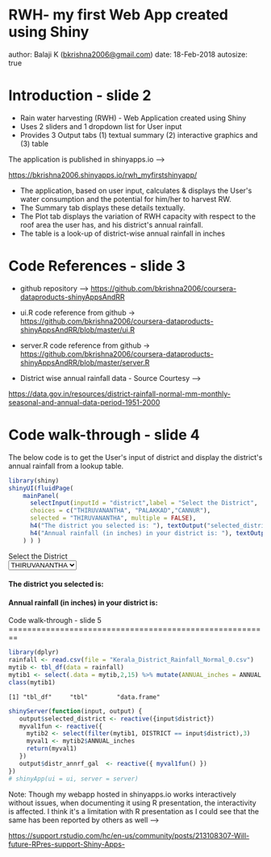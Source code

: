 RWH- my first Web App created using Shiny
========================================================
author: Balaji K (bkrishna2006@gmail.com)
date: 18-Feb-2018
autosize: true

Introduction - slide 2 
========================================================

- Rain water harvesting (RWH) - Web Application created using Shiny
- Uses 2 sliders and 1 dropdown list for User input
- Provides 3 Output tabs (1) textual summary (2) interactive graphics and (3) table 

The application is published in shinyapps.io -->

https://bkrishna2006.shinyapps.io/rwh_myfirstshinyapp/

- The application, based on user input, calculates & displays the User's water consumption and the potential for him/her to harvest RW.
- The Summary tab displays these details textually.
- The Plot tab displays the variation of RWH capacity with respect to the roof area the user has, and his district's annual rainfall.
- The table is a look-up of district-wise annual rainfall in inches  

Code References - slide 3
=======================================================  
- github repository -->
https://github.com/bkrishna2006/coursera-dataproducts-shinyAppsAndRR

- ui.R code reference from github -> https://github.com/bkrishna2006/coursera-dataproducts-shinyAppsAndRR/blob/master/ui.R

- server.R code reference from github ->
https://github.com/bkrishna2006/coursera-dataproducts-shinyAppsAndRR/blob/master/server.R

- District wise annual rainfall data - Source Courtesy -->

https://data.gov.in/resources/district-rainfall-normal-mm-monthly-seasonal-and-annual-data-period-1951-2000


Code walk-through - slide 4
========================================================

The below code is to get the User's input of district and display the district's annual rainfall from a lookup table.

```r
library(shiny)
shinyUI(fluidPage(
    mainPanel(
      selectInput(inputId = "district",label = "Select the District", 
      choices = c("THIRUVANANTHA", "PALAKKAD","CANNUR"),
      selected = "THIRUVANANTHA", multiple = FALSE),
      h4("The district you selected is: "), textOutput("selected_district"),
      h4("Annual rainfall (in inches) in your district is: "), textOutput("distr_annrf_gal")
    ) ) ) 
```

<!--html_preserve--><div class="container-fluid">
<div class="col-sm-8">
<div class="form-group shiny-input-container">
<label class="control-label" for="district">Select the District</label>
<div>
<select id="district"><option value="THIRUVANANTHA" selected>THIRUVANANTHA</option>
<option value="PALAKKAD">PALAKKAD</option>
<option value="CANNUR">CANNUR</option></select>
<script type="application/json" data-for="district" data-nonempty="">{}</script>
</div>
</div>
<h4>The district you selected is: </h4>
<div id="selected_district" class="shiny-text-output"></div>
<h4>Annual rainfall (in inches) in your district is: </h4>
<div id="distr_annrf_gal" class="shiny-text-output"></div>
</div>
</div><!--/html_preserve-->
Code walk-through - slide 5
========================================================

```r
library(dplyr)
rainfall <- read.csv(file = "Kerala_District_Rainfall_Normal_0.csv")
mytib <- tbl_df(data = rainfall)
mytib1 <- select(.data = mytib,2,15) %>% mutate(ANNUAL_inches = ANNUAL * 0.0393701)
class(mytib1)
```

```
[1] "tbl_df"     "tbl"        "data.frame"
```

```r
shinyServer(function(input, output) {
   output$selected_district <- reactive({input$district})
   myval1fun <- reactive({
     mytib2 <- select(filter(mytib1, DISTRICT == input$district),3)
     myval1 <- mytib2$ANNUAL_inches
     return(myval1)
   }) 
   output$distr_annrf_gal  <- reactive({ myval1fun() })
})
# shinyApp(ui = ui, server = server)
```
Note: Though my webapp hosted in shinyapps.io works interactively without issues, when documenting it using R presentation, the interactivity is affected.  I think it's a limitation with R presentation as I could see that the same has been reported by others as well --> 

https://support.rstudio.com/hc/en-us/community/posts/213108307-Will-future-RPres-support-Shiny-Apps-
